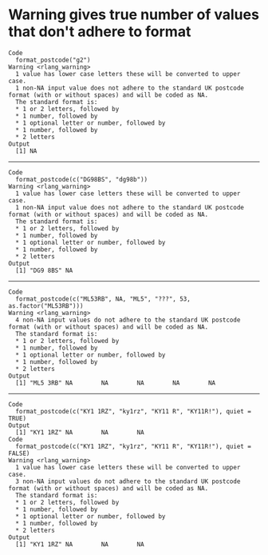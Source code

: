 # Warning gives true number of values that don't adhere to format

    Code
      format_postcode("g2")
    Warning <rlang_warning>
      1 value has lower case letters these will be converted to upper case.
      1 non-NA input value does not adhere to the standard UK postcode format (with or without spaces) and will be coded as NA.
      The standard format is:
      * 1 or 2 letters, followed by
      * 1 number, followed by
      * 1 optional letter or number, followed by
      * 1 number, followed by
      * 2 letters
    Output
      [1] NA

---

    Code
      format_postcode(c("DG98BS", "dg98b"))
    Warning <rlang_warning>
      1 value has lower case letters these will be converted to upper case.
      1 non-NA input value does not adhere to the standard UK postcode format (with or without spaces) and will be coded as NA.
      The standard format is:
      * 1 or 2 letters, followed by
      * 1 number, followed by
      * 1 optional letter or number, followed by
      * 1 number, followed by
      * 2 letters
    Output
      [1] "DG9 8BS" NA       

---

    Code
      format_postcode(c("ML53RB", NA, "ML5", "???", 53, as.factor("ML53RB")))
    Warning <rlang_warning>
      4 non-NA input values do not adhere to the standard UK postcode format (with or without spaces) and will be coded as NA.
      The standard format is:
      * 1 or 2 letters, followed by
      * 1 number, followed by
      * 1 optional letter or number, followed by
      * 1 number, followed by
      * 2 letters
    Output
      [1] "ML5 3RB" NA        NA        NA        NA        NA       

---

    Code
      format_postcode(c("KY1 1RZ", "ky1rz", "KY11 R", "KY11R!"), quiet = TRUE)
    Output
      [1] "KY1 1RZ" NA        NA        NA       
    Code
      format_postcode(c("KY1 1RZ", "ky1rz", "KY11 R", "KY11R!"), quiet = FALSE)
    Warning <rlang_warning>
      1 value has lower case letters these will be converted to upper case.
      3 non-NA input values do not adhere to the standard UK postcode format (with or without spaces) and will be coded as NA.
      The standard format is:
      * 1 or 2 letters, followed by
      * 1 number, followed by
      * 1 optional letter or number, followed by
      * 1 number, followed by
      * 2 letters
    Output
      [1] "KY1 1RZ" NA        NA        NA       

